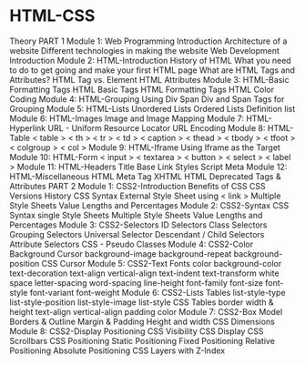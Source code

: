 # HTML-CSS
Theory
PART 1
Module 1: Web Programming Introduction
Architecture of a website
Different technologies in making the website
Web Development Introduction
Module 2: HTML-Introduction
History of HTML
What you need to do to get going and make your first HTML page
What are HTML Tags and Attributes?
HTML Tag vs. Element
HTML Attributes
Module 3: HTML-Basic Formatting Tags
HTML Basic Tags
HTML Formatting Tags
HTML Color Coding
Module 4: HTML-Grouping Using Div Span
Div and Span Tags for Grouping
Module 5: HTML-Lists
Unordered Lists
Ordered Lists
Definition list
Module 6: HTML-Images
Image and Image Mapping
Module 7: HTML-Hyperlink
URL - Uniform Resource Locator
URL Encoding
Module 8: HTML-Table
< table >
< th >
< tr >
< td >
< caption >
< thead >
< tbody >
< tfoot >
< colgroup >
< col >
Module 9: HTML-Iframe
Using Iframe as the Target
Module 10: HTML-Form
< input >
< textarea >
< button >
< select >
< label >
Module 11: HTML-Headers
Title
Base
Link
Styles
Script
Meta
Module 12: HTML-Miscellaneous
HTML Meta Tag
XHTML
HTML Deprecated Tags & Attributes
PART 2
Module 1: CSS2-Introduction
Benefits of CSS
CSS Versions History
CSS Syntax
External Style Sheet using < link >
Multiple Style Sheets
Value Lengths and Percentages
Module 2: CSS2-Syntax
CSS Syntax
single Style Sheets
Multiple Style Sheets
Value Lengths and Percentages
Module 3: CSS2-Selectors
ID Selectors
Class Selectors
Grouping Selectors
Universal Selector
Descendant / Child Selectors
Attribute Selectors
CSS - Pseudo Classes
Module 4: CSS2-Color Background Cursor
background-image
background-repeat
background-position
CSS Cursor
Module 5: CSS2-Text Fonts
color
background-color
text-decoration
text-align
vertical-align
text-indent
text-transform
white space
letter-spacing
word-spacing
line-height
font-family
font-size
font-style
font-variant
font-weight
Module 6: CSS2-Lists Tables
list-style-type
list-style-position
list-style-image
list-style
CSS Tables
border
width & height
text-align
vertical-align
padding
color
Module 7: CSS2-Box Model
Borders & Outline
Margin & Padding
Height and width
CSS Dimensions
Module 8: CSS2-Display Positioning
CSS Visibility
CSS Display
CSS Scrollbars
CSS Positioning
Static Positioning
Fixed Positioning
Relative Positioning
Absolute Positioning
CSS Layers with Z-Index
